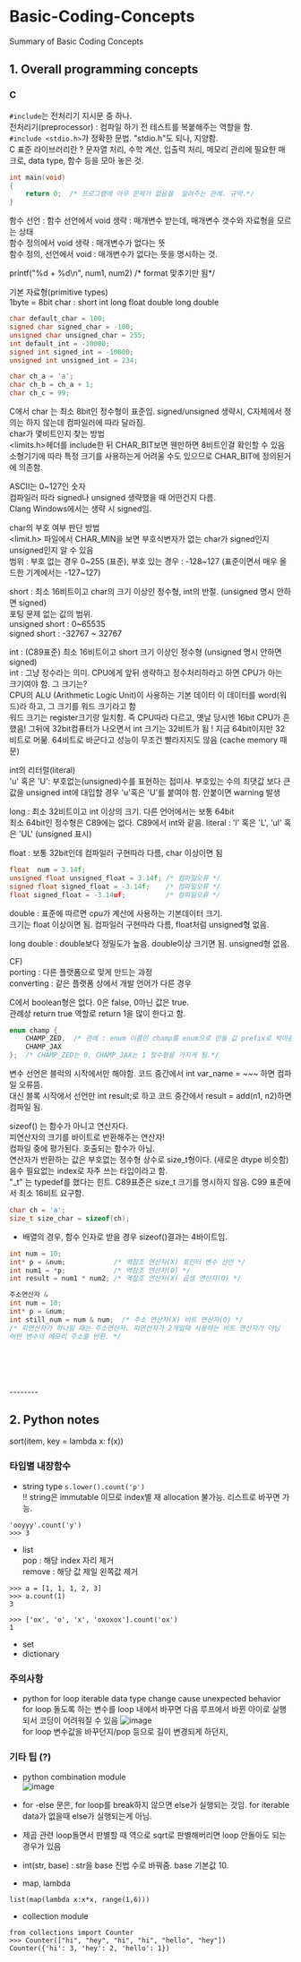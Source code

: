 # Basic-Coding-Concepts
Summary of Basic Coding Concepts

## 1. Overall programming concepts

### C  
```#include```는 전처리기 지시문 중 하나.  
전처리기(preprocessor) : 컴파일 하기 전 테스트를 복붙해주는 역할을 함.  
```#include <stdio.h>```가 정확한 문법. "stdio.h"도 되나, 지양함.  
C 표준 라이브러리란 ? 문자열 처리, 수학 계산, 입출력 처리, 메모리 관리에 필요한 매크로, data type, 함수 등을 모아 놓은 것.  

```C
int main(void)
{
    return 0;  /* 프로그램에 아무 문제가 없음을  알려주는 관례. 규약.*/
}
```  
함수 선언 : 
함수 선언에서 void 생략 : 매개변수 받는데, 매개변수 갯수와 자료형을 모르는 상태  
함수 정의에서 void 생략 : 매개변수가 없다는 뜻  
함수 정의, 선언에서 void : 매개변수가 없다는 뜻을 명시하는 것.  

printf("%d + %d\n", num1, num2)  /* format 맞추기만 됨*/  

기본 자료형(primitive types)  
1byte = 8bit
char :
short
int
long
float
double
long double

```C
char default_char = 100;
signed char signed_char = -100;
unsigned char unsigned_char = 255;
int default_int = -10000;
signed int signed_int = -10000;
unsigned int unsigned_int = 234;

char ch_a = 'a';
char ch_b = ch_a + 1;
char ch_c = 99;
```
C에서 char 는 최소 8bit인 정수형이 표준임. 
signed/unsigned 생략시, C자체에서 정의는 하지 않는데 컴파일러에 따라 달라짐.  
char가 몇비트인지 찾는 방법  
<limits.h>헤더를 include한 뒤 CHAR_BIT보면 웬만하면 8비트인걸 확인할 수 있음  
소형기기에 따라 특정 크기를 사용하는게 어려울 수도 있으므로 CHAR_BIT에 정의된거에 의존함.  

ASCII는 0~127인 숫자  
컴파일러 따라 signed나 unsigned 생략했을 때 어떤건지 다름.  
Clang Windows에서는 생략 시 signed임.

char의 부호 여부 판단 방법  
<limit.h> 파일에서 CHAR_MIN을 보면 부호식변자가 없는 char가 signed인지 unsigned인지 알 수 있음  
범위 : 부호 없는 경우 0~255 (표준), 부호 있는 경우 : -128~127 (표준이면서 매우 올드한 기계에서는 -127~127)  

short : 최소 16비트이고 char의 크기 이상인 정수형, int의 반절.
(unsigned 명시 안하면 signed)  
포팅 문제 없는 값의 범위.  
unsigned short : 0~65535  
signed short : -32767 ~ 32767  

int : (C89표준) 최소 16비트이고 short 크기 이상인 정수형
(unsigned 명시 안하면 signed)  
int : 그냥 정수라는 의미. CPU에게 앞뒤 생략하고 정수처리하라고 하면 CPU가 아는 크기여야 함.  그 크기는?  
CPU의 ALU (Arithmetic Logic Unit)이 사용하는 기본 데이터 이 데이터를 word(워드)라 하고, 그 크기를 워드 크기라고 함  
워드 크기는 register크기랑 일치함. 즉 CPU따라 다르고, 옛날 당시엔 16bit CPU가 흔했음! 그뒤에 32bit컴퓨터가 나오면서 int 크기는 32비트가 됨 ! 지금 64bit이지만 32비트로 머묾. 64비트로 바군다고 성능이 무조건 빨라지지도 않음 (cache memory 때문)  

int의 리터럴(literal)  
'u' 혹은 'U': 부호없는(unsigned)수를 표현하는 접미사.
부호있는 수의 최댓값 보다 큰 값을 unsigned int에 대입할 경우 'u'혹은 'U'를 붙여야 함. 안붙이면 warning 발생  

long : 최소 32비트이고 int 이상의 크기. 다른 언어에서는 보통 64bit  
최소 64bit인 정수형은 C89에는 없다.  C89에서 int와 같음.
literal : 'l' 혹은 'L', 'ul' 혹은 'UL' (unsigned 표시)  

float : 보통 32bit인데 컴파일러 구현따라 다름, char 이상이면 됨  
``` C
float  num = 3.14f;
unsigned float unsigned_float = 3.14f; /* 컴파일오류 */
signed float signed_float = -3.14f;    /* 컴파일오류 */
float signed_float = -3.14uf;          /* 컴파일오류 */
```

double : 표준에 따르면 cpu가 계산에 사용하는 기본데이터 크기.  
크기는 float 이상이면 됨. 컴파일러 구현따라 다름, float처럼 unsigned형 없음.  

long double : double보다 정밀도가 높음. double이상 크기면 됨. unsigned형 없음.  

CF)  
porting : 다른 플랫폼으로 맞게 만드는 과정  
converting : 같은 플랫폼 상에서 개발 언어가 다른 경우  

C에서 boolean형은 없다. 0은 false, 0아닌 값은 true.  
관례상 return true 역할로 return 1을 많이 한다고 함.  

``` C
enum champ {
    CHAMP_ZED,  /* 관례 : enum 이름인 champ를 enum으로 만들 값 prefix로 박아줌*/
    CHAMP_JAX
};  /* CHAMP_ZED는 0, CHAMP_JAX는 1 정수형을 가지게 됨.*/
```

변수 선언은 블럭의 시작에서만 해야함. 코드 중간에서 int var_name = ~~~ 하면 컴파일 오류뜸.  
대신 블록 시작에서 선언만 int result;로 하고 코드 중간에서 result = add(n1, n2)하면 컴파일 됨.  

sizeof() 는 함수가 아니고 연산자다.  
피연산자의 크기를 바이트로 반환해주는 연산자!  
컴파일 중에 평가된다. 호출되는 함수가 아님.  
연산자가 반환하는 값은 부호없는 정수형 상수로 size_t형이다. (새로운 dtype 비슷함)  
음수 필요없는 index로 자주 쓰는 타입이라고 함.  
"_t" 는 typedef를 했다는 힌트. C89표준은 size_t 크기를 명시하지 않음. C99 표준에서 최소 16비트 요구함.  
```C
char ch = 'a';
size_t size_char = sizeof(ch);
```

* 배열의 경우, 함수 인자로 받을 경우 sizeof()결과는 4바이트임. 
```C
int num = 10;            
int* p = &num;            /* 역참조 연산자(X) 포인터 변수 선언 */
int num1 = *p;            /* 역참조 연산자(O) */
int result = num1 * num2; /* 역참조 연산자(X) 곱셈 연산자(O) */

주소연산자 &
int num = 10;
int* p = &num;
int still_num = num & num;  /* 주소 연산자(X) 비트 연산자(O) */
/* 피연산자가 하나일 때는 주소연산자. 피연산자가 2개일때 사용하는 비트 연산자가 아님
어떤 변수의 메모리 주소를 반환. */
```


<br>
<br>
<br>
<br>
--------

## 2. Python notes

sort(item, key = lambda x: f(x))

### 타입별 내장함수
* string type
``` s.lower().count('p') ```  
!! string은 immutable 이므로 index별 재 allocation 불가능. 리스트로 바꾸면 가능.

```python3
'ooyyy'.count('y')
>>> 3
```  


* list  
pop : 해당 index 자리 제거  
remove : 해당 값 제일 왼쪽값 제거  
```python3
>>> a = [1, 1, 1, 2, 3]
>>> a.count(1)
3

>>> ['ox', 'o', 'x', 'oxoxox'].count('ox')
1
```


* set
* dictionary

### 주의사항
* python for loop iterable data type change cause unexpected behavior  
for loop 돌도록 하는 변수를 loop 내에서 바꾸면 다음 루프에서 바뀐 아이로 실행되서 코딩이 어려워질 수 있음
![image](https://user-images.githubusercontent.com/15919242/206884883-dd7947f0-8383-40b5-81a9-4b594d46533b.png)  
for loop 변수값을 바꾸던지/pop 등으로 길이 변경되게 하던지, 

### 기타 팁 (?)
* python combination module  
![image](https://user-images.githubusercontent.com/15919242/206885055-05410248-b6ee-4fa2-813f-c244a668a120.png)

* for -else 문은, for loop를 break하지 않으면 else가 실행되는 것임. for iterable data가 없을때 else가 실행되는게 아님.

* 제곱 관련 loop돌면서 판별할 때 역으로 sqrt로 판별해버리면 loop 안돌아도 되는 경우가 있음  
  
* int(str, base) : str을 base 진법 수로 바꿔줌. base 기본값 10.
  
* map, lambda
```python3
list(map(lambda x:x*x, range(1,6)))
```  

* collection module  
```python3
from collections import Counter
>>> Counter(["hi", "hey", "hi", "hi", "hello", "hey"])
Counter({'hi': 3, 'hey': 2, 'hello': 1})
```

